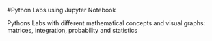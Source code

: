 #Python Labs using Jupyter Notebook

Pythons Labs with different mathematical concepts and visual 
graphs: matrices, integration, probability and statistics
